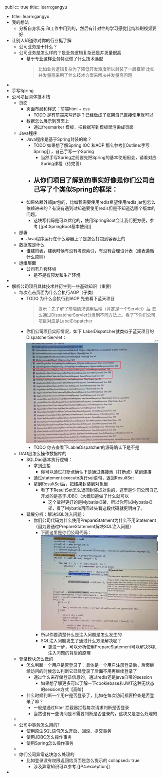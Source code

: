 public:: true
title:: learn:gangyu

- title:: learn:gangyu
- 我的想法
	- 分析自身状况 和工作中用到的，然后有针对性的学习感觉比纯粹刷视频要好
- 让别人知道你对你的行业挺了解
	- 公司业务是干什么？
	- 公司业务是怎么样的？是业务逻辑复杂还是并发量很高
		- 基于专业这样业务特点做了什么技术选型
		  > 比如业务逻辑复杂为了降低开发难度所以封装了一层框架
		     比如并发量高采用了什么技术方案来解决并发量高问题
-
- 手写Spring
- 公司项目具体技术栈
	- 页面
		- 页面布局和样式：前端html + css
			- TODO  是有前端来写还是？已经做成了框架自己直接使用就可以
		- 数据怎么展示到页面上
			- 通过freemarker 模板，把数据写到模板里渲染成页面
	- Java程序
		- Java程序是基于Spring封装的嘛？
			- TODO 如果想了解Spring IOC 和AOP 那么参考[[Outline:手写Spring]] ，自己手写一个Spring
				- 当然手写Spring之前要先把Spring的基本使用用会，请看对应Spring课程（待完善）
			- 从你们项目了解到的事实好像是你们公司自己写了个类似Spring的框架：
				-
		- 如果依赖外部jar包的，比如我需要使用redis希望使用redis jar包怎么依赖进来的？有没有遇到过知道要使用redis但是不知道选哪个版本的问题。
			- 这块写代码是可以优化的，使用SpringBoot会让我们更方便，参考 [[p4:SpringBoot基本使用]]
	- 部署
		- Java程序运行在什么容器上？是怎么打包到容器上的
	- 数据库是什么
		- 谁建的表，建表时候有没有考虑索引，有没有合理设计表（建表遵循什么原则）
	- 运维层面
		- 公司有几套环境
			- 是不是有预发和生产环境
-
- 解析公司项目具体技术并衍生到一些基础知识（重要）
	- 每次点击页面为什么会执行AOP（子类）
		- TODO 为什么会执行到IAOP 先去看下蓝天项目
		  > 提示：先了解了前端请求调用后端（肯定是一个Servlet）后 怎么通过DispatcherServlet分发到不同方法上。看了下你们公司项目对应是LabelDispatcher
		- 你们公司项目实际情况，如下 LabelDispatcher就类似于蓝天项目的DispatcherServlet：
		  ![f9507eded592ff73790ca8b5f0cc8c3.jpg](../assets/f9507eded592ff73790ca8b5f0cc8c3_1666405883114_0.jpg)
			- TODO 你去查看下LableDispatcher的源码确认下是不是
	- DAO层怎么操作数据库的
		- SQLDao基本执行逻辑：
			- 拿到连接
				- 你可以通过打断点确认下是通过连接池（打断点）拿到连接
			- 通过statement.execute执行sql语句，返回ResultSet
			- 拿到ResultSet后，把结果封装到对象里
				- 看了下ResultSet怎么返回封装成对象的，这里是你们公司自己开发的是基于JDBC（大概知道做了什么就可以
					- 这个做得更好的是Mybatis框架，所以你可以Mybatis框架，看了Mybatis再回过头看这段代码就更明白了。
		- 延展分析：解决SQL注入问题：
			- 你们公司代码为什么使用PrepareStatment为什么不用Statement（因为要通过PrepareStatement解决SQL注入问题）
				- 下面这里是你们公司代码： ![image.png](../assets/image_1666429314124_0.png)
				- 所以你要清楚什么是注入问题是怎么发生的
				- SQL注入问题发生了通过什么方法解决呢？
					- 更进一步，可以分析使用PrepareStatement可以解决SQL注入问题的背后的原理
	- 登录模块怎么做的
		- 怎么判断一个用户是否登录了：具体是一个用户注册登录后，后面继续访问的时候怎么判断它已经登录了后面不用再继续登录了
			- 通过什么来存储登录信息的，通过redis还是java自带的session
				- 如果想了解更多可以了解一下cookiebase和JWT这种无状态的session方式【高阶】
		- 什么时候判断一个用户是否登录了，比如在每次访问都要检查是否登录了嘛？
			- 一般是通过filter 拦截器拦截每次请求判断是否登录
			- 当然也有一些访问是不需要判断是否登录的，这块又是怎么处理的
	-
	- 公司中事务怎么用的?
		- 使用原生SQL语句怎么开启、回滚、提交事务
		- 使用JDBC怎么操作事务
		- 使用Spring怎么操作事务
	-
	- 你们公司异常这块怎么处理的
		- 比如登录没有权限返回给页面是怎么提示的
		  collapsed:: true
			- 涉及异常知识可以参考 [[P4:exception]]
-